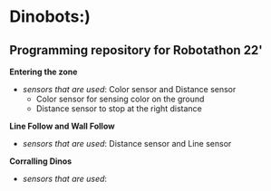 # Dinobots:)
## Programming repository for Robotathon 22'

**Entering the zone**
- *sensors that are used*: Color sensor and Distance sensor
  - Color sensor for sensing color on the ground
  - Distance sensor to stop at the right distance

**Line Follow and Wall Follow**
- *sensors that are used*: Distance sensor and Line sensor

**Corralling Dinos**
- *sensors that are used*: 
